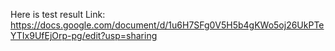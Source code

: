 Here is test result Link: https://docs.google.com/document/d/1u6H7SFg0V5H5b4gKWo5oj26UkPTeYTIx9UfEjOrp-pg/edit?usp=sharing